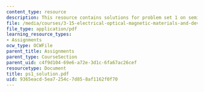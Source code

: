 ```yaml
---
content_type: resource
description: This resource contains solutions for problem set 1 on semiconductor fundamentals.
file: /media/courses/3-15-electrical-optical-magnetic-materials-and-devices-fall-2006/9365eacd5ea7254c7d858af1162f0f70_ps1_solution.pdf
file_type: application/pdf
learning_resource_types:
- Assignments
ocw_type: OCWFile
parent_title: Assignments
parent_type: CourseSection
parent_uid: c4f9d104-69e6-a72e-3d1c-6fa67ac26cef
resourcetype: Document
title: ps1_solution.pdf
uid: 9365eacd-5ea7-254c-7d85-8af1162f0f70
---
```

